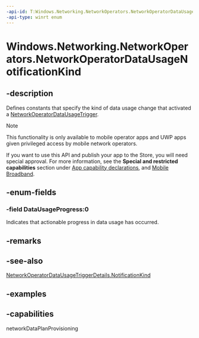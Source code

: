```yaml
---
-api-id: T:Windows.Networking.NetworkOperators.NetworkOperatorDataUsageNotificationKind
-api-type: winrt enum
---
```


<!-- Enumeration syntax.
public enum NetworkOperatorDataUsageNotificationKind : int 
-->

# Windows.Networking.NetworkOperators.NetworkOperatorDataUsageNotificationKind

## -description
Defines constants that specify the kind of data usage change that activated a [NetworkOperatorDataUsageTrigger](../windows.applicationmodel.background/networkoperatordatausagetrigger.md).

> [!NOTE]
> This functionality is only available to mobile operator apps and UWP apps given privileged access by mobile network operators.
>
> If you want to use this API and publish your app to the Store, you will need special approval. For more information, see the **Special and restricted capabilities** section under [App capability declarations](https://docs.microsoft.com/windows/uwp/packaging/app-capability-declarations), and [Mobile Broadband](http://msdn.microsoft.com/library/windows/hardware/hh852368.aspx).

## -enum-fields
### -field DataUsageProgress:0
Indicates that actionable progress in data usage has occurred.

## -remarks

## -see-also
[NetworkOperatorDataUsageTriggerDetails.NotificationKind](networkoperatordatausagetriggerdetails_notificationkind.md)

## -examples

## -capabilities
networkDataPlanProvisioning
